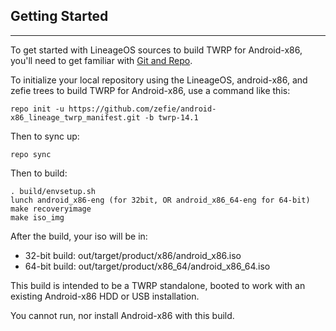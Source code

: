 ## Getting Started ##
---------------

To get started with LineageOS sources to build TWRP for Android-x86, you'll need to get
familiar with [Git and Repo](http://source.android.com/download/using-repo).

To initialize your local repository using the LineageOS, android-x86, and zefie trees to build TWRP for Android-x86, use a command like this:

    repo init -u https://github.com/zefie/android-x86_lineage_twrp_manifest.git -b twrp-14.1

Then to sync up:

    repo sync

Then to build:

    . build/envsetup.sh
    lunch android_x86-eng (for 32bit, OR android_x86_64-eng for 64-bit)
    make recoveryimage
    make iso_img

After the build, your iso will be in:

* 32-bit build: out/target/product/x86/android_x86.iso
* 64-bit build: out/target/product/x86_64/android_x86_64.iso

This build is intended to be a TWRP standalone, booted to work with an existing Android-x86 HDD or USB installation.

You cannot run, nor install Android-x86 with this build.
